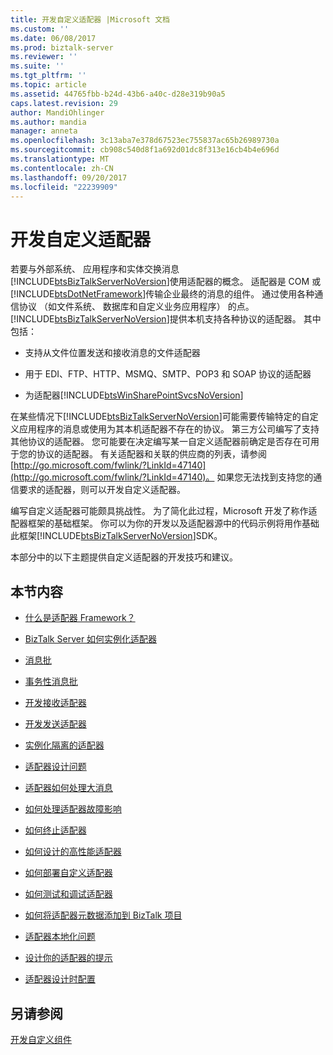 ```yaml
---
title: 开发自定义适配器 |Microsoft 文档
ms.custom: ''
ms.date: 06/08/2017
ms.prod: biztalk-server
ms.reviewer: ''
ms.suite: ''
ms.tgt_pltfrm: ''
ms.topic: article
ms.assetid: 44765fbb-b24d-43b6-a40c-d28e319b90a5
caps.latest.revision: 29
author: MandiOhlinger
ms.author: mandia
manager: anneta
ms.openlocfilehash: 3c13aba7e378d67523ec755837ac65b26989730a
ms.sourcegitcommit: cb908c540d8f1a692d01dc8f313e16cb4b4e696d
ms.translationtype: MT
ms.contentlocale: zh-CN
ms.lasthandoff: 09/20/2017
ms.locfileid: "22239909"
---
```

# <a name="developing-custom-adapters"></a>开发自定义适配器
若要与外部系统、 应用程序和实体交换消息[!INCLUDE[btsBizTalkServerNoVersion](../includes/btsbiztalkservernoversion-md.md)]使用适配器的概念。 适配器是 COM 或[!INCLUDE[btsDotNetFramework](../includes/btsdotnetframework-md.md)]传输企业最终的消息的组件。 通过使用各种通信协议 （如文件系统、 数据库和自定义业务应用程序） 的点。 [!INCLUDE[btsBizTalkServerNoVersion](../includes/btsbiztalkservernoversion-md.md)]提供本机支持各种协议的适配器。 其中包括：  
  
-   支持从文件位置发送和接收消息的文件适配器  
  
-   用于 EDI、FTP、HTTP、MSMQ、SMTP、POP3 和 SOAP 协议的适配器  
  
-   为适配器[!INCLUDE[btsWinSharePointSvcsNoVersion](../includes/btswinsharepointsvcsnoversion-md.md)]  
  
 在某些情况下[!INCLUDE[btsBizTalkServerNoVersion](../includes/btsbiztalkservernoversion-md.md)]可能需要传输特定的自定义应用程序的消息或使用为其本机适配器不存在的协议。 第三方公司编写了支持其他协议的适配器。 您可能要在决定编写某一自定义适配器前确定是否存在可用于您的协议的适配器。 有关适配器和关联的供应商的列表，请参阅[http://go.microsoft.com/fwlink/?LinkId=47140](http://go.microsoft.com/fwlink/?LinkId=47140)。 如果您无法找到支持您的通信要求的适配器，则可以开发自定义适配器。  
  
 编写自定义适配器可能颇具挑战性。 为了简化此过程，Microsoft 开发了称作适配器框架的基础框架。 你可以为你的开发以及适配器源中的代码示例将用作基础此框架[!INCLUDE[btsBizTalkServerNoVersion](../includes/btsbiztalkservernoversion-md.md)]SDK。  
  
 本部分中的以下主题提供自定义适配器的开发技巧和建议。  
  
## <a name="in-this-section"></a>本节内容  
  
-   [什么是适配器 Framework？](../core/what-is-the-adapter-framework.md)  
  
-   [BizTalk Server 如何实例化适配器](../core/how-biztalk-server-instantiates-an-adapter.md)  
  
-   [消息批](../core/message-batches.md)  
  
-   [事务性消息批](../core/transactional-message-batches.md)  
  
-   [开发接收适配器](../core/developing-a-receive-adapter.md)  
  
-   [开发发送适配器](../core/developing-a-send-adapter.md)  
  
-   [实例化隔离的适配器](../core/instantiating-isolated-adapters.md)  
  
-   [适配器设计问题](../core/adapter-design-issues.md)  
  
-   [适配器如何处理大消息](../core/how-adapters-handle-large-messages.md)  
  
-   [如何处理适配器故障影响](../core/how-to-handle-adapter-failures.md)  
  
-   [如何终止适配器](../core/how-to-terminate-an-adapter.md)  
  
-   [如何设计的高性能适配器](../core/how-to-design-a-performant-adapter.md)  
  
-   [如何部署自定义适配器](../core/how-to-deploy-a-custom-adapter.md)  
  
-   [如何测试和调试适配器](../core/how-to-test-and-debug-an-adapter.md)  
  
-   [如何将适配器元数据添加到 BizTalk 项目](../core/how-to-add-adapter-metadata-to-a-biztalk-project.md)  
  
-   [适配器本地化问题](../core/adapter-localization-issues.md)  
  
-   [设计你的适配器的提示](../core/tips-for-designing-your-adapter.md)  
  
-   [适配器设计时配置](../core/adapter-design-time-configuration.md)  
  
## <a name="see-also"></a>另请参阅  
 [开发自定义组件](../core/developing-custom-components.md)